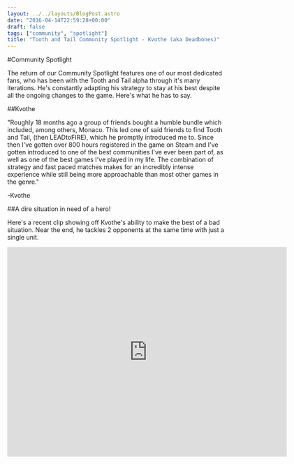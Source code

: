 ```yaml
---
layout: ../../layouts/BlogPost.astro
date: "2016-04-14T22:59:28+00:00"
draft: false
tags: ["community", "spotlight"]
title: "Tooth and Tail Community Spotlight - Kvothe (aka Deadbones)"
---
```


#Community Spotlight

The return of our Community Spotlight features one of our most dedicated fans, who has been with the Tooth and Tail alpha through it's many iterations. He's constantly adapting his strategy to stay at his best despite all the ongoing changes to the game. Here's what he has to say.

##Kvothe

"Roughly 18 months ago a group of friends bought a humble bundle which included, among others, Monaco. This led one of said friends to find Tooth and Tail, (then LEADtoFIRE), which he promptly introduced me to. Since then I've gotten over 800 hours registered in the game on Steam and I've gotten introduced to one of the best communities I've ever been part of, as well as one of the best games I've played in my life. The combination of strategy and fast paced matches makes for an incredibly intense experience while still being more approachable than most other games in the genre."

-Kvothe

##A dire situation in need of a hero!

Here's a recent clip showing off Kvothe's ability to make the best of a bad situation. Near the end, he tackles 2 opponents at the same time with just a single unit.

<div class="vid-box"><iframe width="640" height="480" src="https://www.youtube.com/embed/1HxMZPm8z68" frameborder="0" allowfullscreen></iframe>
</div>
